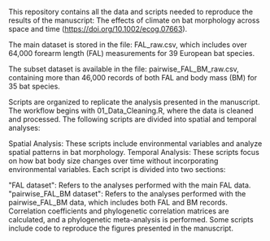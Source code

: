 This repository contains all the data and scripts needed to reproduce the results of the manuscript: The effects of climate on bat morphology across space and time (https://doi.org/10.1002/ecog.07663).

The main dataset is stored in the file: FAL_raw.csv, which includes over 64,000 forearm length (FAL) measurements for 39 European bat species.

The subset dataset is available in the file: pairwise_FAL_BM_raw.csv, containing more than 46,000 records of both FAL and body mass (BM) for 35 bat species.

Scripts are organized to replicate the analysis presented in the manuscript. The workflow begins with 01_Data_Cleaning.R, where the data is cleaned and processed. The following scripts are divided into spatial and temporal analyses:

Spatial Analysis: These scripts include environmental variables and analyze spatial patterns in bat morphology.
Temporal Analysis: These scripts focus on how bat body size changes over time without incorporating environmental variables.
Each script is divided into two sections:

"FAL dataset": Refers to the analyses performed with the main FAL data.
"pairwise_FAL_BM dataset": Refers to the analyses performed with the pairwise_FAL_BM data, which includes both FAL and BM records.
Correlation coefficients and phylogenetic correlation matrices are calculated, and a phylogenetic meta-analysis is performed. Some scripts include code to reproduce the figures presented in the manuscript.
